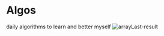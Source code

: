 # Algos
daily algorithms to learn and better myself
![arrayLast-result](https://github.com/Jaypa92/Algos/assets/96949038/bb669f58-b1ec-4c80-be98-07ee30a6700a)
